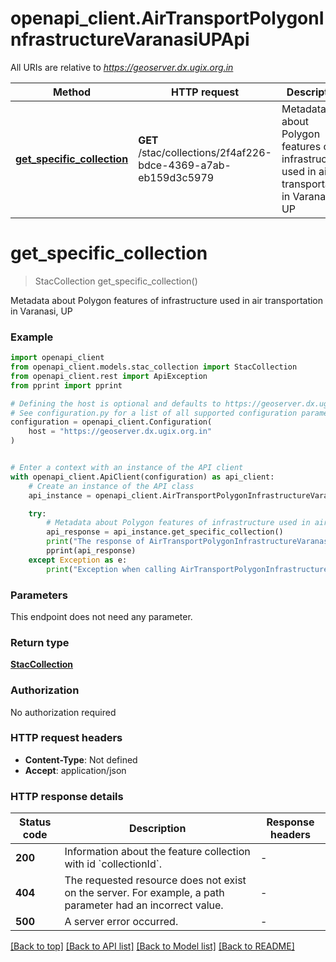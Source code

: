 # openapi_client.AirTransportPolygonInfrastructureVaranasiUPApi

All URIs are relative to *https://geoserver.dx.ugix.org.in*

Method | HTTP request | Description
------------- | ------------- | -------------
[**get_specific_collection**](AirTransportPolygonInfrastructureVaranasiUPApi.md#get_specific_collection) | **GET** /stac/collections/2f4af226-bdce-4369-a7ab-eb159d3c5979 | Metadata about Polygon features of infrastructure used in air transportation in Varanasi, UP


# **get_specific_collection**
> StacCollection get_specific_collection()

Metadata about Polygon features of infrastructure used in air transportation in Varanasi, UP

### Example


```python
import openapi_client
from openapi_client.models.stac_collection import StacCollection
from openapi_client.rest import ApiException
from pprint import pprint

# Defining the host is optional and defaults to https://geoserver.dx.ugix.org.in
# See configuration.py for a list of all supported configuration parameters.
configuration = openapi_client.Configuration(
    host = "https://geoserver.dx.ugix.org.in"
)


# Enter a context with an instance of the API client
with openapi_client.ApiClient(configuration) as api_client:
    # Create an instance of the API class
    api_instance = openapi_client.AirTransportPolygonInfrastructureVaranasiUPApi(api_client)

    try:
        # Metadata about Polygon features of infrastructure used in air transportation in Varanasi, UP
        api_response = api_instance.get_specific_collection()
        print("The response of AirTransportPolygonInfrastructureVaranasiUPApi->get_specific_collection:\n")
        pprint(api_response)
    except Exception as e:
        print("Exception when calling AirTransportPolygonInfrastructureVaranasiUPApi->get_specific_collection: %s\n" % e)
```



### Parameters

This endpoint does not need any parameter.

### Return type

[**StacCollection**](StacCollection.md)

### Authorization

No authorization required

### HTTP request headers

 - **Content-Type**: Not defined
 - **Accept**: application/json

### HTTP response details

| Status code | Description | Response headers |
|-------------|-------------|------------------|
**200** | Information about the feature collection with id &#x60;collectionId&#x60;. |  -  |
**404** | The requested resource does not exist on the server. For example, a path parameter had an incorrect value. |  -  |
**500** | A server error occurred. |  -  |

[[Back to top]](#) [[Back to API list]](../README.md#documentation-for-api-endpoints) [[Back to Model list]](../README.md#documentation-for-models) [[Back to README]](../README.md)

